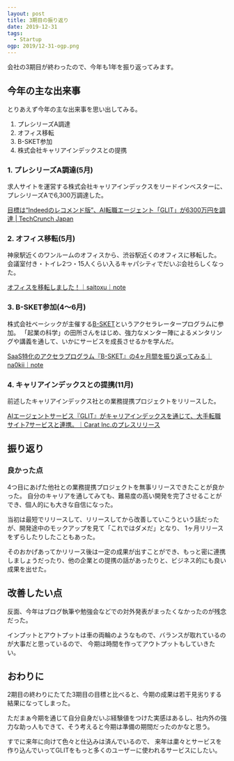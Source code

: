 ```yaml
---
layout: post
title: 3期目の振り返り
date: 2019-12-31
tags:
  - Startup
ogp: 2019/12-31-ogp.png
---
```


会社の3期目が終わったので、今年も1年を振り返ってみます。

## 今年の主な出来事

とりあえず今年の主な出来事を思い出してみる。

1. プレシリーズA調達
1. オフィス移転
1. B-SKET参加
1. 株式会社キャリアインデックスとの提携

### 1. プレシリーズA調達(5月)

求人サイトを運営する株式会社キャリアインデックスをリードインベスターに、プレシリーズAで6,300万調達した。

[目標は“Indeedのレコメンド版”、AI転職エージェント「GLIT」が6300万円を調達 \| TechCrunch Japan](https://jp.techcrunch.com/2019/05/16/carat-fundraising-pre-series-a/)

### 2. オフィス移転(5月)

神泉駅近くのワンルームのオフィスから、渋谷駅近くのオフィスに移転した。
会議室付き・トイレ2つ・15人くらい入るキャパシティでだいぶ会社らしくなった。

[オフィスを移転しました！｜saitoxu｜note](https://note.com/saitoxu/n/n3e9d884d3f45)

### 3. B-SKET参加(4〜6月)

株式会社ベーシックが主催する[B-SKET](https://b-sket.jp/)というアクセラレータープログラムに参加。
「起業の科学」の田所さんをはじめ、強力なメンター陣によるメンタリングや講義を通して、いかにサービスを成長させるかを学んだ。

[SaaS特化のアクセラプログラム『B-SKET』の4ヶ月間を振り返ってみる｜na0kii｜note](https://note.com/na0kii/n/n8246fc4a537b)

### 4. キャリアインデックスとの提携(11月)

前述したキャリアインデックス社との業務提携プロジェクトをリリースした。

[AIエージェントサービス『GLIT』がキャリアインデックスを通じて、大手転職サイト7サービスと連携。｜Carat Inc.のプレスリリース](https://prtimes.jp/main/html/rd/p/000000019.000023025.html)

## 振り返り

### 良かった点

4つ目にあげた他社との業務提携プロジェクトを無事リリースできたことが良かった。
自分のキャリアを通してみても、難易度の高い開発を完了させることができ、個人的にも大きな自信になった。

当初は最短でリリースして、リリースしてから改善していこうという話だったが、開発途中のモックアップを見て「これではダメだ」となり、
1ヶ月リリースをずらしたりしたこともあった。

そのおかげあってかリリース後は一定の成果が出すことができ、もっと密に連携しましょうだったり、他の企業との提携の話があったりと、ビジネス的にも良い成果を出せた。

## 改善したい点

反面、今年はブログ執筆や勉強会などでの対外発表がまったくなかったのが残念だった。

インプットとアウトプットは車の両輪のようなもので、バランスが取れているのが大事だと思っているので、
今期は時間を作ってアウトプットもしていきたい。

## おわりに

2期目の終わりにたてた3期目の目標と比べると、今期の成果は若干見劣りする結果になってしまった。

ただまぁ今期を通じて自分自身だいぶ経験値をつけた実感はあるし、社内外の強力な助っ人もできて、そう考えると今期は準備の期間だったのかなと思う。

すでに来年に向けて色々と仕込みは済んでいるので、
来年は粛々とサービスを作り込んでいってGLITをもっと多くのユーザーに使われるサービスにしたい。
